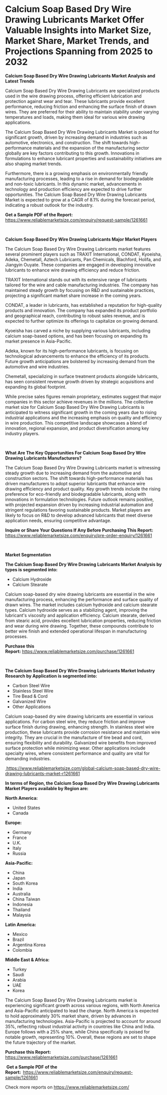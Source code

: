 <p><h1>Calcium Soap Based Dry Wire Drawing Lubricants Market Offer Valuable Insights into Market Size, Market Share, Market Trends, and Projections Spanning from 2025 to 2032</h1></p><p><strong>Calcium Soap Based Dry Wire Drawing Lubricants Market Analysis and Latest Trends</strong></p>
<p><p>Calcium Soap Based Dry Wire Drawing Lubricants are specialized products used in the wire drawing process, offering efficient lubrication and protection against wear and tear. These lubricants provide excellent performance, reducing friction and enhancing the surface finish of drawn wires. They are preferred for their ability to maintain stability under varying temperatures and loads, making them ideal for various wire drawing applications.</p><p>The Calcium Soap Based Dry Wire Drawing Lubricants Market is poised for significant growth, driven by increasing demand in industries such as automotive, electronics, and construction. The shift towards high-performance materials and the expansion of the manufacturing sector globally are key factors contributing to this growth. Innovations in formulations to enhance lubricant properties and sustainability initiatives are also shaping market trends.</p><p>Furthermore, there is a growing emphasis on environmentally friendly manufacturing processes, leading to a rise in demand for biodegradable and non-toxic lubricants. In this dynamic market, advancements in technology and production efficiency are expected to drive further opportunities. The Calcium Soap Based Dry Wire Drawing Lubricants Market is expected to grow at a CAGR of 8.1% during the forecast period, indicating a robust outlook for the industry.</p></p>
<p><strong>Get a Sample PDF of the Report:&nbsp;</strong> <a href="https://www.reliablemarketsize.com/enquiry/request-sample/1261661?utm_campaign=2945&utm_medium=2&utm_source=Github&utm_content=ia&utm_term=03042025&utm_id=calcium-soap-based-dry-wire-drawing-lubricants">https://www.reliablemarketsize.com/enquiry/request-sample/1261661</a></p>
<p>&nbsp;</p>
<p><strong>Calcium Soap Based Dry Wire Drawing Lubricants Major Market Players</strong></p>
<p><p>The Calcium Soap Based Dry Wire Drawing Lubricants market features several prominent players such as TRAXIT International, CONDAT, Kyoeisha, Adeka, Chemetall, Aztech Lubricants, Pan Chemicals, Blachford, Holifa, and Jiangyin Ouyate. These companies are engaged in developing innovative lubricants to enhance wire drawing efficiency and reduce friction.</p><p>TRAXIT International stands out with its extensive range of lubricants tailored for the wire and cable manufacturing industries. The company has maintained steady growth by focusing on R&D and sustainable practices, projecting a significant market share increase in the coming years.</p><p>CONDAT, a leader in lubricants, has established a reputation for high-quality products and innovation. The company has expanded its product portfolio and geographical reach, contributing to robust sales revenue, and is expected to further optimize its offerings to capitalize on growing demand.</p><p>Kyoeisha has carved a niche by supplying various lubricants, including calcium soap-based options, and has been focusing on expanding its market presence in Asia-Pacific. </p><p>Adeka, known for its high-performance lubricants, is focusing on technological advancements to enhance the efficiency of its products. Future growth anticipations are bolstered by increasing demand from the automotive and wire industries.</p><p>Chemetall, specializing in surface treatment products alongside lubricants, has seen consistent revenue growth driven by strategic acquisitions and expanding its global footprint. </p><p>While precise sales figures remain proprietary, estimates suggest that major companies in this sector achieve revenues in the millions. The collective market size for Calcium Soap Based Dry Wire Drawing Lubricants is anticipated to witness significant growth in the coming years due to rising industrial applications and the increasing emphasis on quality and efficiency in wire production. This competitive landscape showcases a blend of innovation, regional expansion, and product diversification among key industry players.</p></p>
<p>&nbsp;</p>
<p><strong>What Are The Key Opportunities For Calcium Soap Based Dry Wire Drawing Lubricants Manufacturers?</strong></p>
<p><p>The Calcium Soap Based Dry Wire Drawing Lubricants market is witnessing steady growth due to increasing demand from the automotive and construction sectors. The shift towards high-performance materials has driven manufacturers to adopt superior lubricants that enhance wire drawing efficiency and product quality. Key growth trends include the rising preference for eco-friendly and biodegradable lubricants, along with innovations in formulation technologies. Future outlook remains positive, with projected expansion driven by increasing industrial automation and stringent regulations favoring sustainable products. Market players are likely to focus on R&D to develop advanced lubricants that meet diverse application needs, ensuring competitive advantage.</p></p>
<p><strong>Inquire or Share Your Questions If Any Before Purchasing This Report:</strong> <a href="https://www.reliablemarketsize.com/enquiry/pre-order-enquiry/1261661?utm_campaign=2945&utm_medium=2&utm_source=Github&utm_content=ia&utm_term=03042025&utm_id=calcium-soap-based-dry-wire-drawing-lubricants">https://www.reliablemarketsize.com/enquiry/pre-order-enquiry/1261661</a></p>
<p>&nbsp;</p>
<p><strong>Market Segmentation</strong></p>
<p><strong>The Calcium Soap Based Dry Wire Drawing Lubricants Market Analysis by types is segmented into:</strong></p>
<p><ul><li>Calcium Hydroxide</li><li>Calcium Stearate</li></ul></p>
<p><p>Calcium soap-based dry wire drawing lubricants are essential in the wire manufacturing process, enhancing the performance and surface quality of drawn wires. The market includes calcium hydroxide and calcium stearate types. Calcium hydroxide serves as a stabilizing agent, improving the lubricant's viscosity and application efficiency. Calcium stearate, derived from stearic acid, provides excellent lubrication properties, reducing friction and wear during wire drawing. Together, these compounds contribute to better wire finish and extended operational lifespan in manufacturing processes.</p></p>
<p><strong>Purchase this Report:&nbsp;</strong><a href="https://www.reliablemarketsize.com/purchase/1261661?utm_campaign=2945&utm_medium=2&utm_source=Github&utm_content=ia&utm_term=03042025&utm_id=calcium-soap-based-dry-wire-drawing-lubricants">https://www.reliablemarketsize.com/purchase/1261661</a></p>
<p>&nbsp;</p>
<p><strong>The Calcium Soap Based Dry Wire Drawing Lubricants Market Industry Research by Application is segmented into:</strong></p>
<p><ul><li>Carbon Steel Wire</li><li>Stainless Steel Wire</li><li>Tire Bead & Cord</li><li>Galvanized Wire</li><li>Other Applications</li></ul></p>
<p><p>Calcium soap-based dry wire drawing lubricants are essential in various applications. For carbon steel wire, they reduce friction and improve surface finish during drawing, enhancing strength. In stainless steel wire production, these lubricants provide corrosion resistance and maintain wire integrity. They are crucial in the manufacture of tire bead and cord, ensuring flexibility and durability. Galvanized wire benefits from improved surface protection while minimizing wear. Other applications include specialty wires, where consistent performance and quality are vital for demanding industries.</p></p>
<p><a href="https://www.reliablemarketsize.com/global-calcium-soap-based-dry-wire-drawing-lubricants-market-r1261661?utm_campaign=2945&utm_medium=2&utm_source=Github&utm_content=ia&utm_term=03042025&utm_id=calcium-soap-based-dry-wire-drawing-lubricants">&nbsp;https://www.reliablemarketsize.com/global-calcium-soap-based-dry-wire-drawing-lubricants-market-r1261661</a></p>
<p><strong>In terms of Region, the Calcium Soap Based Dry Wire Drawing Lubricants Market Players available by Region are:</strong></p>
<p>
    <p> <strong> North America: </strong>
        <ul>
            <li>United States</li>
            <li>Canada</li>
        </ul>
        </p> 
    <p> <strong> Europe: </strong>
        <ul>
            <li>Germany</li>
            <li>France</li>
            <li>U.K.</li>
            <li>Italy</li>
            <li>Russia</li>
        </ul>
        </p> 
    <p> <strong> Asia-Pacific: </strong>
        <ul>
            <li>China</li>
            <li>Japan</li>
            <li>South Korea</li>
            <li>India</li>
            <li>Australia</li>
            <li>China Taiwan</li>
            <li>Indonesia</li>
            <li>Thailand</li>
            <li>Malaysia</li>
        </ul>
        </p> 
    <p> <strong> Latin America: </strong>
        <ul>
            <li>Mexico</li>
            <li>Brazil</li>
            <li>Argentina Korea</li>
            <li>Colombia</li>
        </ul>
        </p> 
    <p> <strong> Middle East & Africa: </strong>
        <ul>
            <li>Turkey</li>
            <li>Saudi</li>
            <li>Arabia</li>
            <li>UAE</li>
            <li>Korea</li>
        </ul>
    </p>
    </p>
<p><p>The Calcium Soap Based Dry Wire Drawing Lubricants market is experiencing significant growth across various regions, with North America and Asia-Pacific anticipated to lead the charge. North America is expected to hold approximately 30% market share, driven by advances in manufacturing technologies. Asia-Pacific is projected to account for around 35%, reflecting robust industrial activity in countries like China and India. Europe follows with a 25% share, while China specifically is poised for notable growth, representing 10%. Overall, these regions are set to shape the future trajectory of the market.</p></p>
<p><strong>Purchase this Report: </strong><a href="https://www.reliablemarketsize.com/purchase/1261661?utm_campaign=2945&utm_medium=2&utm_source=Github&utm_content=ia&utm_term=03042025&utm_id=calcium-soap-based-dry-wire-drawing-lubricants">https://www.reliablemarketsize.com/purchase/1261661</a></p>
<p>&nbsp;<strong>Get a Sample PDF of the Report:&nbsp;&nbsp;</strong><a href="https://www.reliablemarketsize.com/enquiry/request-sample/1261661?utm_campaign=2945&utm_medium=2&utm_source=Github&utm_content=ia&utm_term=03042025&utm_id=calcium-soap-based-dry-wire-drawing-lubricants">https://www.reliablemarketsize.com/enquiry/request-sample/1261661</a></p>
<p><strong></strong></p>
<p>Check more reports on <a href="https://www.reliablemarketsize.com/?utm_campaign=2945&utm_medium=2&utm_source=Github&utm_content=ia&utm_term=03042025&utm_id=calcium-soap-based-dry-wire-drawing-lubricants">https://www.reliablemarketsize.com/</a></p>
